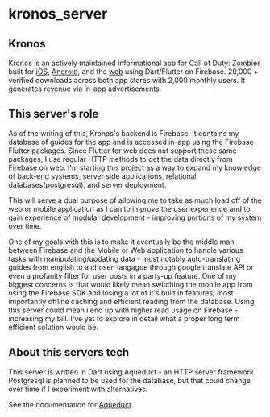 # kronos_server

## Kronos

Kronos is an actively maintained informational app for Call of Duty: Zombies built for [iOS](https://apps.apple.com/us/app/kronos-cod-zombies-companion/id1438078478?ls=1), [Android](https://play.google.com/store/apps/details?id=companion.kronosflutter), and the [web](ronos.surge.sh) using Dart/Flutter on Firebase.
20,000 + verified downloads across both app stores with 2,000 monthly users. It generates revenue via in-app advertisements.


## This server's role

As of the writing of this, Kronos's backend is Firebase. It contains my database of guides for the app
and is accessed in-app using the Firebase Flutter packages. Since Flutter for web does not support these same packages,
I use regular HTTP methods to get the data directly from Firebase on web. I'm starting this project as a way to 
expand my knowledge of back-end systems, server side applications, relational databases(postgresql), and server deployment.

This will serve a dual purpose of allowing me to take as much load off of the web or mobile application as I can to improve the user experience and to gain experience of modular development - improving portions of my system over time.

One of my goals with this is to make it eventually be the middle man between Firebase and the Mobile or Web application to handle various tasks with manipulating/updating data - most notably auto-translating guides from english to a chosen langague through google translate API or even a profanity filter for user posts in a party-up feature. One of my biggest concerns is that would likely mean switching the mobile app from using the Firebase SDK and losing a lot of it's built in features; most importantly offline caching and efficient reading from the database. Using this server could mean i end up with higher read usage on Firebase - increasing my bill. I've yet to explore in detail what a proper long term efficient solution would be. 

## About this servers tech

This server is written in Dart using Aqueduct - an HTTP server framework. Postgresql is planned to be used for the database, but that could change over time if I experiment with alternatives. 

See the documentation for [Aqueduct](https://aqueduct.io/).